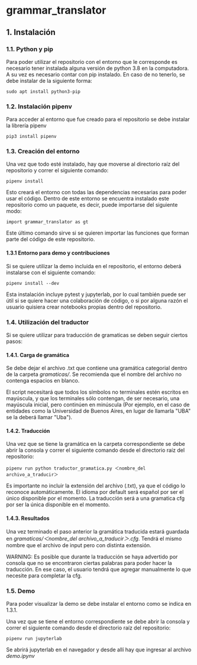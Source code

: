 # grammar_translator

## 1. Instalación

### 1.1. Python y pip

Para poder utilizar el repositorio con el entorno que le corresponde es necesario tener instalada alguna versión de python 3.8 en la computadora. A su vez es necesario contar con pip instalado. En caso de no tenerlo, se debe instalar de la siguiente forma: 

```
sudo apt install python3-pip
```

### 1.2. Instalación pipenv

Para acceder al entorno que fue creado para el repositorio se debe instalar la librería pipenv
```
pip3 install pipenv
```

### 1.3. Creación del entorno

Una vez que todo esté instalado, hay que moverse al directorio raíz del repositorio y correr el siguiente comando:

```
pipenv install
```

Esto creará el entorno con todas las dependencias necesarias para poder usar el código. Dentro de este entorno se encuentra instalado este repositorio como un paquete, es decir, puede importarse del siguiente modo:

```
import grammar_translator as gt
```

Este último comando sirve si se quieren importar las funciones que forman parte del código de este repositorio. 

#### 1.3.1 Entorno para demo y contribuciones

Si se quiere utilizar la demo incluida en el repositorio, el entorno deberá instalarse con el siguiente comando: 

```
pipenv install --dev
```

Esta instalación incluye pytest y jupyterlab, por lo cual también puede ser útil si se quiere hacer una colaboración de código, o si por alguna razón el usuario quisiera crear notebooks propias dentro del repositorio. 

### 1.4. Utilización del traductor

Si se quiere utilizar para traducción de gramaticas se deben seguir ciertos pasos:

#### 1.4.1. Carga de gramática

Se debe dejar el archivo .txt que contiene una gramática categorial dentro de la carpeta _gramaticas/_. Se recomienda que el nombre del archivo no contenga espacios en blanco.

El script necesitará que todos los símbolos no terminales estén escritos en mayúscula, y que los terminales sólo contengan, de ser necesario, una mayúscula inicial, pero continúen en minúscula (Por ejemplo, en el caso de entidades como la Universidad de Buenos Aires, en lugar de llamarla "UBA" se la deberá llamar "Uba").

#### 1.4.2. Traducción

Una vez que se tiene la gramática en la carpeta correspondiente se debe abrir la consola y correr el siguiente comando desde el directorio raíz del repositorio:

```
pipenv run python traductor_gramatica.py ＜nombre_del archivo_a_traducir＞
```

Es importante no incluir la extensión del archivo (.txt), ya que el código lo reconoce automáticamente.
El idioma por default será español por ser el único disponible por el momento. La traducción será a una gramatica cfg por ser la única disponible en el momento. 

#### 1.4.3. Resultados

Una vez terminado el paso anterior la gramática traducida estará guardada en _gramaticas/＜nombre_del archivo_a_traducir＞.cfg_. Tendrá el mismo nombre que el archivo de input pero con distinta extensión. 

WARNING: Es posible que durante la traducción se haya advertido por consola que no se encontraron ciertas palabras para poder hacer la traducción. En ese caso, el usuario tendrá que agregar manualmente lo que necesite para completar la cfg.

### 1.5. Demo

Para poder visualizar la demo se debe instalar el entorno como se indica en 1.3.1.

Una vez que se tiene el entorno correspondiente se debe abrir la consola y correr el siguiente comando desde el directorio raíz del repositorio:

```
pipenv run jupyterlab
```

Se abrirá jupyterlab en el navegador y desde allí hay que ingresar al archivo _demo.ipynv_